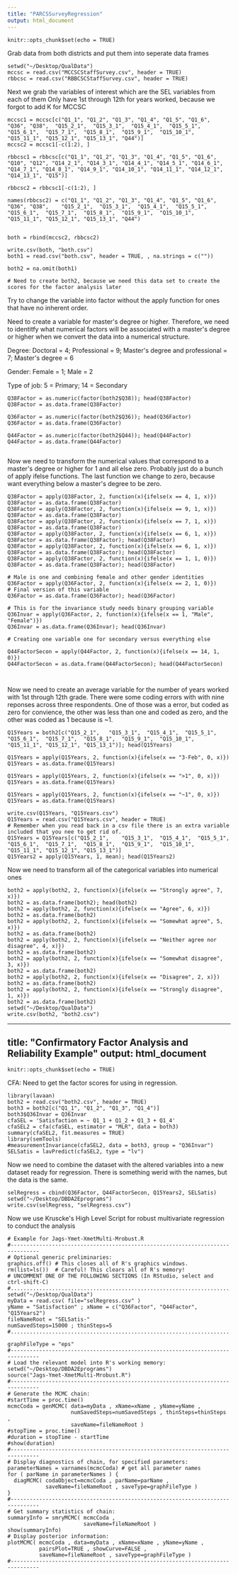 ```yaml
---
title: "PARCSSurveyRegression"
output: html_document
---
```


```{r setup, include=FALSE}
knitr::opts_chunk$set(echo = TRUE)
```
Grab data from both districts and put them into seperate data frames
```{r}
setwd("~/Desktop/QualData")
mccsc = read.csv("MCCSCStaffSurvey.csv", header = TRUE)
rbbcsc = read.csv("RBBCSCStaffSurvey.csv", header = TRUE)
```
Next we grab the variables of interest which are the SEL variables from each of them
Only have 1st through 12th for years worked, because we forgot to add K for MCCSC
```{r}
mccsc1 = mccsc[c("Q1_1", "Q1_2", "Q1_3", "Q1_4", "Q1_5", "Q1_6", "Q36", "Q38",	"Q15_2_1",	"Q15_3_1",	"Q15_4_1",	"Q15_5_1",	"Q15_6_1",	"Q15_7_1",	"Q15_8_1",	"Q15_9_1",	"Q15_10_1",	"Q15_11_1",	"Q15_12_1",	"Q15_13_1", "Q44")]
mccsc2 = mccsc1[-c(1:2), ]

rbbcsc1 = rbbcsc[c("Q1_1", "Q1_2", "Q1_3", "Q1_4", "Q1_5", "Q1_6", "Q10", "Q12", "Q14_2_1", "Q14_3_1", "Q14_4_1", "Q14_5_1", "Q14_6_1", "Q14_7_1", "Q14_8_1", "Q14_9_1", "Q14_10_1", "Q14_11_1", "Q14_12_1", "Q14_13_1", "Q15")]

rbbcsc2 = rbbcsc1[-c(1:2), ]

names(rbbcsc2) = c("Q1_1", "Q1_2", "Q1_3", "Q1_4", "Q1_5", "Q1_6", "Q36", "Q38",	"Q15_2_1",	"Q15_3_1",	"Q15_4_1",	"Q15_5_1",	"Q15_6_1",	"Q15_7_1",	"Q15_8_1",	"Q15_9_1",	"Q15_10_1",	"Q15_11_1",	"Q15_12_1",	"Q15_13_1", "Q44")


both = rbind(mccsc2, rbbcsc2)

write.csv(both, "both.csv")
both1 = read.csv("both.csv", header = TRUE, , na.strings = c(""))

both2 = na.omit(both1)

# Need to create both2, because we need this data set to create the scores for the factor analysis later
```
Try to change the variable into factor without the apply function for ones that have no inherent order.

Need to create a variable for master's degree or higher.  Therefore, we need to identitfy what numerical factors will be associated with a master's degree or higher when we convert the data into a numerical structure.

Degree: Doctoral = 4; Professional = 9; Master's degree and professional  = 7; Master's degree = 6

Gender: Female = 1; Male = 2

Type of job: 5 = Primary; 14 = Secondary 
```{r}
Q38Factor = as.numeric(factor(both2$Q38)); head(Q38Factor)
Q38Factor = as.data.frame(Q38Factor)

Q36Factor = as.numeric(factor(both2$Q36)); head(Q36Factor)
Q36Factor = as.data.frame(Q36Factor)

Q44Factor = as.numeric(factor(both2$Q44)); head(Q44Factor)
Q44Factor = as.data.frame(Q44Factor)


```
Now we need to transform the numerical values that correspond to a master's degree or higher for 1 and all else zero. Probably just do a bunch of apply ifelse functions.  The last function we change to zero, because want everything below a master's degree to be zero.
```{r}
Q38Factor = apply(Q38Factor, 2, function(x){ifelse(x == 4, 1, x)})
Q38Factor = as.data.frame(Q38Factor)
Q38Factor = apply(Q38Factor, 2, function(x){ifelse(x == 9, 1, x)})
Q38Factor = as.data.frame(Q38Factor)
Q38Factor = apply(Q38Factor, 2, function(x){ifelse(x == 7, 1, x)})
Q38Factor = as.data.frame(Q38Factor)
Q38Factor = apply(Q38Factor, 2, function(x){ifelse(x == 6, 1, x)})
Q38Factor = as.data.frame(Q38Factor); head(Q38Factor)
Q38Factor = apply(Q38Factor, 2, function(x){ifelse(x == 6, 1, x)})
Q38Factor = as.data.frame(Q38Factor); head(Q38Factor)
Q38Factor = apply(Q38Factor, 2, function(x){ifelse(x == 1, 1, 0)})
Q38Factor = as.data.frame(Q38Factor); head(Q38Factor)

# Male is one and combining female and other gender identities
Q36Factor = apply(Q36Factor, 2, function(x){ifelse(x == 2, 1, 0)})
# Final version of this variable
Q36Factor = as.data.frame(Q36Factor); head(Q36Factor)

# This is for the invariance study needs binary grouping variable
Q36Invar = apply(Q36Factor, 2, function(x){ifelse(x == 1, "Male", "Female")})
Q36Invar = as.data.frame(Q36Invar); head(Q36Invar)

# Creating one variable one for secondary versus everything else 

Q44FactorSecon = apply(Q44Factor, 2, function(x){ifelse(x == 14, 1, 0)})
Q44FactorSecon = as.data.frame(Q44FactorSecon); head(Q44FactorSecon)



```

Now we need to create an average variable for the number of years worked with 1st through 12th grade.
There were some coding errors with with nine reponses across three respondents.  One of those was a error, but coded as zero for convience, the other was less than one and coded as zero, and the other was coded as 1 because is ~1.
```{r}
Q15Years = both2[c("Q15_2_1",	"Q15_3_1",	"Q15_4_1",	"Q15_5_1",	"Q15_6_1",	"Q15_7_1",	"Q15_8_1",	"Q15_9_1",	"Q15_10_1",	"Q15_11_1",	"Q15_12_1",	"Q15_13_1")]; head(Q15Years)

Q15Years = apply(Q15Years, 2, function(x){ifelse(x == "3-Feb", 0, x)})
Q15Years = as.data.frame(Q15Years)

Q15Years = apply(Q15Years, 2, function(x){ifelse(x == ">1", 0, x)})
Q15Years = as.data.frame(Q15Years)

Q15Years = apply(Q15Years, 2, function(x){ifelse(x == "~1", 0, x)})
Q15Years = as.data.frame(Q15Years)

write.csv(Q15Years, "Q15Years.csv")
Q15Years = read.csv("Q15Years.csv", header = TRUE)
# Remember when you read back in a csv file there is an extra variable included that you nee to get rid of.
Q15Years = Q15Years[c("Q15_2_1",	"Q15_3_1",	"Q15_4_1",	"Q15_5_1",	"Q15_6_1",	"Q15_7_1",	"Q15_8_1",	"Q15_9_1",	"Q15_10_1",	"Q15_11_1",	"Q15_12_1",	"Q15_13_1")]
Q15Years2 = apply(Q15Years, 1, mean); head(Q15Years2)

```


Now we need to transform all of the categorical variables into numerical ones
```{r}
both2 = apply(both2, 2, function(x){ifelse(x == "Strongly agree", 7, x)})
both2 = as.data.frame(both2); head(both2)
both2 = apply(both2, 2, function(x){ifelse(x == "Agree", 6, x)})
both2 = as.data.frame(both2)
both2 = apply(both2, 2, function(x){ifelse(x == "Somewhat agree", 5, x)})
both2 = as.data.frame(both2)
both2 = apply(both2, 2, function(x){ifelse(x == "Neither agree nor disagree", 4, x)})
both2 = as.data.frame(both2)
both2 = apply(both2, 2, function(x){ifelse(x == "Somewhat disagree", 3, x)})
both2 = as.data.frame(both2)
both2 = apply(both2, 2, function(x){ifelse(x == "Disagree", 2, x)})
both2 = as.data.frame(both2)
both2 = apply(both2, 2, function(x){ifelse(x == "Strongly disagree", 1, x)})
both2 = as.data.frame(both2)
setwd("~/Desktop/QualData")
write.csv(both2, "both2.csv")
```


---
title: "Confirmatory Factor Analysis and Reliability Example"
output: html_document
---

```{r setup, include=FALSE}
knitr::opts_chunk$set(echo = TRUE)
```

CFA: Need to get the factor scores for using in regression. 
```{r}
library(lavaan)
both2 = read.csv("both2.csv", header = TRUE)
both3 = both2[c("Q1_1", "Q1_2", "Q1_3", "Q1_4")]
both3$Q36Invar = Q36Invar
cfaSEL = 'Satisfaction = ~ Q1_1 + Q1_2 + Q1_3 + Q1_4'
cfaSEL2 = cfa(cfaSEL, estimator = "MLR", data = both3)
summary(cfaSEL2, fit.measures = TRUE)
library(semTools)
#measurementInvariance(cfaSEL2, data = both3, group = "Q36Invar")
SELSatis = lavPredict(cfaSEL2, type = "lv")
```
Now we need to combine the dataset with the altered variables into a new dataset ready for regression.  There is something werid with the names, but the data is the same.
```{r}
selRegress = cbind(Q36Factor, Q44FactorSecon, Q15Years2, SELSatis)
setwd("~/Desktop/DBDA2Eprograms")
write.csv(selRegress, "selRegress.csv")
```
Now we use Kruscke's High Level Script for robust multivariate regression to conduct the analysis
```{r}
# Example for Jags-Ymet-XmetMulti-Mrobust.R 
#------------------------------------------------------------------------------- 
# Optional generic preliminaries:
graphics.off() # This closes all of R's graphics windows.
rm(list=ls())  # Careful! This clears all of R's memory!
# UNCOMMENT ONE OF THE FOLLOWING SECTIONS (In RStudio, select and ctrl-shift-C)
#.............................................................................
setwd("~/Desktop/QualData")
myData = read.csv( file="selRegress.csv" )
yName = "Satisfaction" ; xName = c("Q36Factor", "Q44Factor", "Q15Years2")
fileNameRoot = "SELSatis-" 
numSavedSteps=15000 ; thinSteps=5
#.............................................................................

graphFileType = "eps" 
#------------------------------------------------------------------------------- 
# Load the relevant model into R's working memory:
setwd("~/Desktop/DBDA2Eprograms")
source("Jags-Ymet-XmetMulti-Mrobust.R")
#------------------------------------------------------------------------------- 
# Generate the MCMC chain:
#startTime = proc.time()
mcmcCoda = genMCMC( data=myData , xName=xName , yName=yName , 
                    numSavedSteps=numSavedSteps , thinSteps=thinSteps , 
                    saveName=fileNameRoot )
#stopTime = proc.time()
#duration = stopTime - startTime
#show(duration)
#------------------------------------------------------------------------------- 
# Display diagnostics of chain, for specified parameters:
parameterNames = varnames(mcmcCoda) # get all parameter names
for ( parName in parameterNames ) {
  diagMCMC( codaObject=mcmcCoda , parName=parName , 
            saveName=fileNameRoot , saveType=graphFileType )
}
#------------------------------------------------------------------------------- 
# Get summary statistics of chain:
summaryInfo = smryMCMC( mcmcCoda , 
                        saveName=fileNameRoot )
show(summaryInfo)
# Display posterior information:
plotMCMC( mcmcCoda , data=myData , xName=xName , yName=yName , 
          pairsPlot=TRUE , showCurve=FALSE ,
          saveName=fileNameRoot , saveType=graphFileType )
#------------------------------------------------------------------------------- 

```

